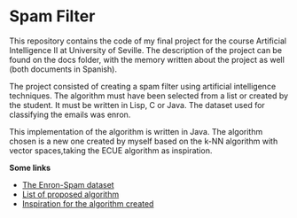 # Spam Filter
This repository contains the code of my final project for the course Artificial Intelligence II at University of Seville. The description of the project can be found on the docs folder, with the memory written about the project as well (both documents in Spanish).

The project consisted of creating a spam filter using artificial intelligence techniques. The algorithm must have been selected from a list or created by the student. It must be written in Lisp, C or Java. The dataset used for classifying the emails was enron.

This implementation of the algorithm is written in Java. The algorithm chosen is a new one created by myself based on the k-NN algorithm with vector spaces,taking the ECUE algorithm as inspiration.

**Some links**
- [The Enron-Spam dataset](http://www.aueb.gr/users/ion/data/enron-spam/)
- [List of proposed algorithm](http://polar.lsi.uned.es/revista/index.php/ia/article/viewFile/533/517)
- [Inspiration for the algorithm created](http://polar.lsi.uned.es/revista/index.php/ia/article/viewFile/533/517)
